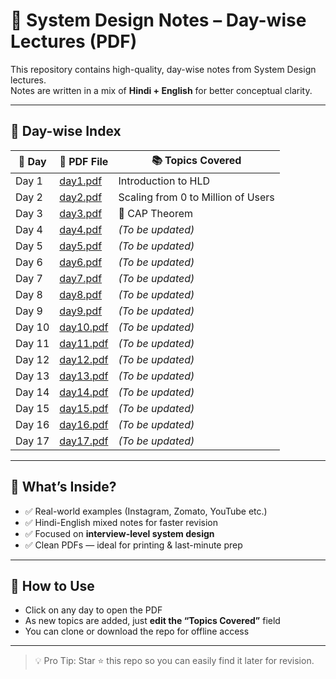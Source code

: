 # 📘 System Design Notes – Day-wise Lectures (PDF)

This repository contains high-quality, day-wise notes from System Design lectures.  
Notes are written in a mix of **Hindi + English** for better conceptual clarity.

---

## 📂 Day-wise Index

| 📅 Day | 📄 PDF File | 📚 Topics Covered |
|-------|-------------|-------------------|
| Day 1 | [day1.pdf](./Day1.pdf.pdf) | Introduction to HLD  |
| Day 2 | [day2.pdf](./Day2.pdf) | Scaling from 0 to Million of Users  |
| Day 3 | [day3.pdf](./Day3.pdf) | 📘 CAP Theorem | Back of the Envelope Calculation | Monolithic vs Microservice Architecture |
| Day 4 | [day4.pdf](./day4.pdf) | *(To be updated)* |
| Day 5 | [day5.pdf](./day5.pdf) | *(To be updated)* |
| Day 6 | [day6.pdf](./day6.pdf) | *(To be updated)* |
| Day 7 | [day7.pdf](./day7.pdf) | *(To be updated)* |
| Day 8 | [day8.pdf](./day8.pdf) | *(To be updated)* |
| Day 9 | [day9.pdf](./day9.pdf) | *(To be updated)* |
| Day 10 | [day10.pdf](./day10.pdf) | *(To be updated)* |
| Day 11 | [day11.pdf](./day11.pdf) | *(To be updated)* |
| Day 12 | [day12.pdf](./day12.pdf) | *(To be updated)* |
| Day 13 | [day13.pdf](./day13.pdf) | *(To be updated)* |
| Day 14 | [day14.pdf](./day14.pdf) | *(To be updated)* |
| Day 15 | [day15.pdf](./day15.pdf) | *(To be updated)* |
| Day 16 | [day16.pdf](./day16.pdf) | *(To be updated)* |
| Day 17 | [day17.pdf](./day17.pdf) | *(To be updated)* |

---

## 🧠 What’s Inside?

- ✅ Real-world examples (Instagram, Zomato, YouTube etc.)
- ✅ Hindi-English mixed notes for faster revision
- ✅ Focused on **interview-level system design**
- ✅ Clean PDFs — ideal for printing & last-minute prep

---

## 📌 How to Use

- Click on any day to open the PDF
- As new topics are added, just **edit the “Topics Covered”** field
- You can clone or download the repo for offline access

---

> 💡 Pro Tip: Star ⭐ this repo so you can easily find it later for revision.

